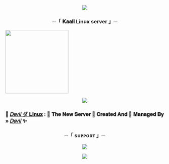 <p align="center"><a href="https://github.com/sahilsaim1919/kaali_Linux_2"><img src="https://te.legra.ph/file/e7c697574b982fd6eae25.jpg"></a></p>


<h3 align="center">
       ─「 𝐊𝐚𝐚𝐥𝐢 Linux server 」─
</h3>

<p>
<a href="https://github.com/sahilsaim1919/kaali_Linux_2"><img src="https://img.shields.io/badge/kaali_Server%20Deploy-black?style=for-the-badge&logo=github" width="200""/></a>


<p align="center"><a href="https://t.me/ham_sath_hai"><img src="https://te.legra.ph/file/2721e5ac250e4ae4f2190.jpg"></a></p>

### 🥀 [𝐷𝑒𝑣𝑖𝑙 ダ 𝐋𝐢𝐧𝐮𝐱](https://t.me/sabyahaapnehai) : 🍁 𝐓𝐡𝐞 𝐍𝐞𝐰 𝐒𝐞𝐫𝐯𝐞𝐫 📡 𝐂𝐫𝐞𝐚𝐭𝐞𝐝 𝐀𝐧𝐝 💞 𝐌𝐚𝐧𝐚𝐠𝐞𝐝 𝐁𝐲 » [𝐷𝑒𝑣𝑖𝑙](https://t.me/misterjack18) ✨


<h3 align="center">
       ─「 sᴜᴩᴩᴏʀᴛ 」─
</h3>

<p align="center">
<a href="https://t.me/sabyahaapnehai"><img src="https://img.shields.io/badge/-Support%20Group-blue.svg?style=for-the-badge&logo=Telegram"></a>
</p>

<p align="center">
<a href="http://t.me/misterjack18"><img src="https://img.shields.io/badge/%20🇸𝔸ꫝ𝑰𝙇 🇦​🅽🆆🅴🆁-blue.svg?style=for-the-badge&logo=Telegram"></a>
</p>
